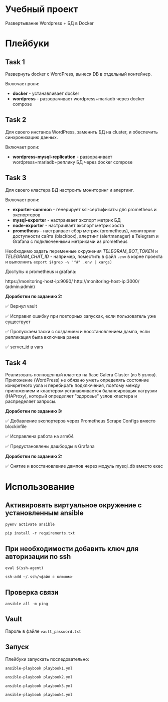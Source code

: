 # Учебный проект 

Развертывание Wordpress + БД в Docker

# Плейбуки

## Task 1

Развернуть docker с WordPress, вынеся DB в отдельный контейнер.

Включает роли:
- **docker** - устанавливает docker
- **wordpress** - разворачивает wordpress+mariadb через docker compose

## Task 2

Для своего инстанса WordPress, заменить БД на cluster, и обеспечить синхронизацию данных.

Включает роли:
- **wordpress-mysql-replication** - разворачивает wordpress+mariadb+реплику БД через docker compose

## Task 3

Для своего кластера БД настроить мониторинг и алертинг.

Включает роли: 
- **exporter-common** - генерирует ssl-сертификаты для prometheus и экспортеров
- **mysql-exporter** - настраивает экспорт метрик БД
- **node-exporter** - настраивает экспорт метрик хоста
- **prometheus** - настраивает cбор метрик (prometheus), мониторинг доступности сайта (blackbox), алертинг (alertmanager) в Telegram и Grafana с подключенными метриками из prometheus

Необходимо задать переменные окружения *TELEGRAM_BOT_TOKEN* и *TELEGRAM_CHAT_ID* - например, поместить в файл `.env` в корне проекта и выполнить `export $(grep -v '^#' .env | xargs)`

Доступы к prometheus и grafana:

https://monitoring-host-ip:9090/
http://monitoring-host-ip:3000/ (admin:admin)

**Доработки по заданию 2:**

✅ Вернул vault

✅ Исправил ошибку при повторных запусках, если пользователь уже существует

✅ Пропускаем таски с созданием и восстановлением дампа, если репликация была включена ранее

✅ server_id в vars


## Task 4

Реализовать полноценный кластер на базе Galera Cluster (из 5 узлов). Приложение (WordPress) не обязано уметь определять состояние конкретного узла и перебирать подключения, поэтому между приложением и кластером устанавливается балансировщик нагрузки (HAProxy), который определяет "здоровье" узлов кластера и распределяет запросы.

**Доработки по заданию 3:**

✅ Добавление экспортеров через Prometheus Scrape Configs вместо blockinfile

✅ Исправлена работа на arm64 

✅ Предустановлены дашборды в Grafana

**Доработки по заданию 2:**

✅ Снятие и восстановление дампов через модуль mysql_db вместо exec

# Использование

## Активировать виртуальное окружение с установленным ansible

`pyenv activate ansible`

`pip install -r requirements.txt`

## При необходимости добавить ключ для авторизации по ssh

`eval $(ssh-agent)`

`ssh-add ~/.ssh/<файл с ключом>`

## Проверка связи

`ansible all -m ping`

## Vault

Пароль в файле `vault_password.txt`

## Запуск

Плейбуки запускать последовательно:

`ansible-playbook playbook1.yml`

`ansible-playbook playbook2.yml`

`ansible-playbook playbook3.yml`

`ansible-playbook playbook4.yml` 